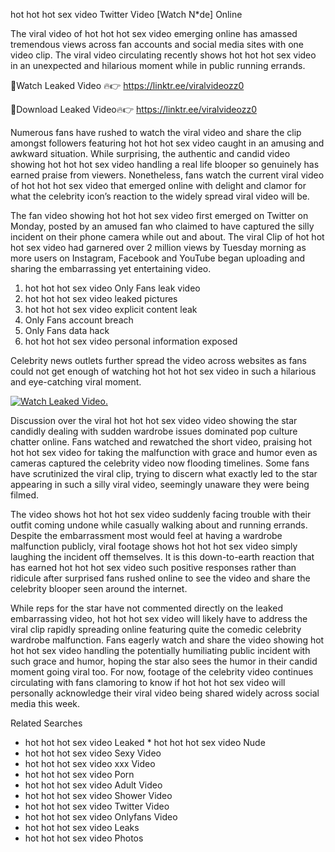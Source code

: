 ﻿hot hot hot sex video Twitter Video [Watch N*de] Online

The viral video of ﻿hot hot hot sex video emerging online has amassed tremendous views across fan accounts and social media sites with one video clip. The viral video circulating recently shows ﻿hot hot hot sex video in an unexpected and hilarious moment while in public running errands. 

🔴Watch Leaked Video 🔥👉  https://linktr.ee/viralvideozz0 

🔴Download Leaked Video🔥👉  https://linktr.ee/viralvideozz0 

Numerous fans have rushed to watch the viral video and share the clip amongst followers featuring ﻿hot hot hot sex video caught in an amusing and awkward situation. While surprising, the authentic and candid video showing ﻿hot hot hot sex video handling a real life blooper so genuinely has earned praise from viewers. Nonetheless, fans watch the current viral video of ﻿hot hot hot sex video that emerged online with delight and clamor for what the celebrity icon’s reaction to the widely spread viral video will be.

The fan video showing ﻿hot hot hot sex video first emerged on Twitter on Monday, posted by an amused fan who claimed to have captured the silly incident on their phone camera while out and about. The viral Clip of ﻿hot hot hot sex video had garnered over 2 million views by Tuesday morning as more users on Instagram, Facebook and YouTube began uploading and sharing the embarrassing yet entertaining video. 

1. ﻿hot hot hot sex video Only Fans leak video
2. ﻿hot hot hot sex video leaked pictures
3. ﻿hot hot hot sex video explicit content leak
4. Only Fans account breach
5. Only Fans data hack
6. ﻿hot hot hot sex video personal information exposed

Celebrity news outlets further spread the video across websites as fans could not get enough of watching ﻿hot hot hot sex video in such a hilarious and eye-catching viral moment. 

[![Watch Leaked Video.](https://miro.medium.com/v2/resize:fit:828/format:webp/1*cilzJN44JGOrTw9NJCrNHA.gif "Watch Leaked Video")](https://linktr.ee/viralvideozz0)

Discussion over the viral ﻿hot hot hot sex video video showing the star candidly dealing with sudden wardrobe issues dominated pop culture chatter online. Fans watched and rewatched the short video, praising ﻿hot hot hot sex video for taking the malfunction with grace and humor even as cameras captured the celebrity video now flooding timelines. Some fans have scrutinized the viral clip, trying to discern what exactly led to the star appearing in such a silly viral video, seemingly unaware they were being filmed.

The video shows ﻿hot hot hot sex video suddenly facing trouble with their outfit coming undone while casually walking about and running errands. Despite the embarrassment most would feel at having a wardrobe malfunction publicly, viral footage shows ﻿hot hot hot sex video simply laughing the incident off themselves. It is this down-to-earth reaction that has earned ﻿hot hot hot sex video such positive responses rather than ridicule after surprised fans rushed online to see the video and share the celebrity blooper seen around the internet.  

While reps for the star have not commented directly on the leaked embarrassing video, ﻿hot hot hot sex video will likely have to address the viral clip rapidly spreading online featuring quite the comedic celebrity wardrobe malfunction. Fans eagerly watch and share the video showing ﻿hot hot hot sex video handling the potentially humiliating public incident with such grace and humor, hoping the star also sees the humor in their candid moment going viral too. For now, footage of the celebrity video continues circulating with fans clamoring to know if ﻿hot hot hot sex video will personally acknowledge their viral video being shared widely across social media this week.

Related Searches
* ﻿hot hot hot sex video Leaked
﻿* hot hot hot sex video Nude
* ﻿hot hot hot sex video Sexy Video
* ﻿hot hot hot sex video xxx Video
* ﻿hot hot hot sex video Porn
* ﻿hot hot hot sex video Adult Video
* ﻿hot hot hot sex video Shower Video
* ﻿hot hot hot sex video Twitter Video
* ﻿hot hot hot sex video Onlyfans Video
* ﻿hot hot hot sex video Leaks
* ﻿hot hot hot sex video Photos